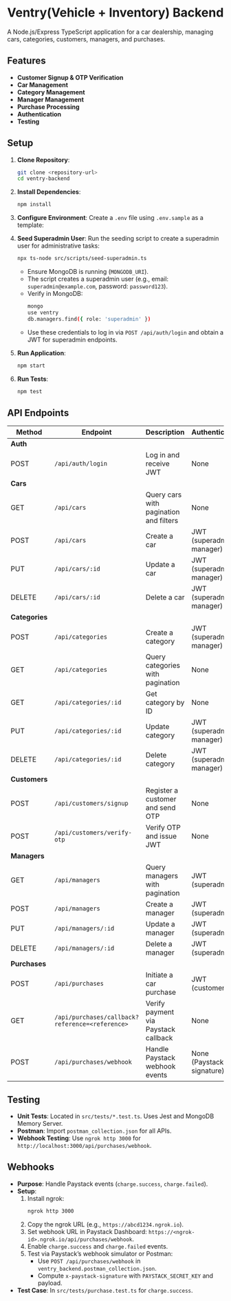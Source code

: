 # Ventry(Vehicle + Inventory) Backend

A Node.js/Express TypeScript application for a car dealership, managing cars, categories, customers, managers, and purchases.

## Features
- **Customer Signup & OTP Verification**
- **Car Management** 
- **Category Management**
- **Manager Management**
- **Purchase Processing**
- **Authentication**
- **Testing**

## Setup
1. **Clone Repository**:
   ```bash
   git clone <repository-url>
   cd ventry-backend
   ```
2. **Install Dependencies**:
   ```bash
   npm install
   ```
3. **Configure Environment**:
   Create a `.env` file using `.env.sample` as a template:

4. **Seed Superadmin User**:
   Run the seeding script to create a superadmin user for administrative tasks:
   ```bash
   npx ts-node src/scripts/seed-superadmin.ts
   ```
   - Ensure MongoDB is running (`MONGODB_URI`).
   - The script creates a superadmin user (e.g., email: `superadmin@example.com`, password: `password123`).
   - Verify in MongoDB:
     ```bash
     mongo
     use ventry
     db.managers.find({ role: 'superadmin' })
     ```
   - Use these credentials to log in via `POST /api/auth/login` and obtain a JWT for superadmin endpoints.
5. **Run Application**:
   ```bash
   npm start
   ```
6. **Run Tests**:
   ```bash
   npm test
   ```

## API Endpoints
| Method | Endpoint | Description | Authentication |
|--------|----------|-------------|----------------|
| **Auth** | | | |
| POST | `/api/auth/login` | Log in and receive JWT | None |
| **Cars** | | | |
| GET | `/api/cars` | Query cars with pagination and filters | None |
| POST | `/api/cars` | Create a car | JWT (superadmin, manager) |
| PUT | `/api/cars/:id` | Update a car | JWT (superadmin, manager) |
| DELETE | `/api/cars/:id` | Delete a car | JWT (superadmin, manager) |
| **Categories** | | | |
| POST | `/api/categories` | Create a category | JWT (superadmin, manager) |
| GET | `/api/categories` | Query categories with pagination | None |
| GET | `/api/categories/:id` | Get category by ID | None |
| PUT | `/api/categories/:id` | Update category | JWT (superadmin, manager) |
| DELETE | `/api/categories/:id` | Delete category | JWT (superadmin, manager) |
| **Customers** | | | |
| POST | `/api/customers/signup` | Register a customer and send OTP | None |
| POST | `/api/customers/verify-otp` | Verify OTP and issue JWT | None |
| **Managers** | | | |
| GET | `/api/managers` | Query managers with pagination | JWT (superadmin) |
| POST | `/api/managers` | Create a manager | JWT (superadmin) |
| PUT | `/api/managers/:id` | Update a manager | JWT (superadmin) |
| DELETE | `/api/managers/:id` | Delete a manager | JWT (superadmin) |
| **Purchases** | | | |
| POST | `/api/purchases` | Initiate a car purchase | JWT (customer) |
| GET | `/api/purchases/callback?reference=<reference>` | Verify payment via Paystack callback | None |
| POST | `/api/purchases/webhook` | Handle Paystack webhook events | None (Paystack signature) |

## Testing
- **Unit Tests**: Located in `src/tests/*.test.ts`. Uses Jest and MongoDB Memory Server.
- **Postman**: Import `postman_collection.json` for all APIs.
- **Webhook Testing**: Use `ngrok http 3000` for `http://localhost:3000/api/purchases/webhook`.

## Webhooks
- **Purpose**: Handle Paystack events (`charge.success`, `charge.failed`).
- **Setup**:
  1. Install ngrok:
     ```bash
     ngrok http 3000
     ```
  2. Copy the ngrok URL (e.g., `https://abcd1234.ngrok.io`).
  3. Set webhook URL in Paystack Dashboard: `https://<ngrok-id>.ngrok.io/api/purchases/webhook`.
  4. Enable `charge.success` and `charge.failed` events.
  5. Test via Paystack’s webhook simulator or Postman:
     - Use `POST /api/purchases/webhook` in `ventry_backend.postman_collection.json`.
     - Compute `x-paystack-signature` with `PAYSTACK_SECRET_KEY` and payload.
- **Test Case**: In `src/tests/purchase.test.ts` for `charge.success`.




